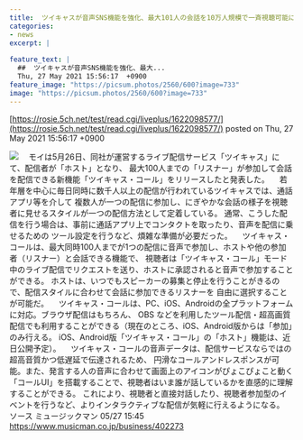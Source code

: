 ```yaml
---
title:  ツイキャスが音声SNS機能を強化、最大101人の会話を10万人規模で一斉視聴可能に  
categories:
- news
excerpt: |
  
feature_text: |
  ##  ツイキャスが音声SNS機能を強化、最大...
  Thu, 27 May 2021 15:56:17  +0900
feature_image: "https://picsum.photos/2560/600?image=733"
image: "https://picsum.photos/2560/600?image=733"
---
```


[https://rosie.5ch.net/test/read.cgi/liveplus/1622098577/](https://rosie.5ch.net/test/read.cgi/liveplus/1622098577/)
posted on Thu, 27 May 2021 15:56:17  +0900

<!--more-->

![](https://www.musicman.co.jp/wp-content/uploads/2021/05/Twitcasting_relese_20210526_01.png) 　モイは5月26日、同社が運営するライブ配信サービス「ツイキャス」にて、配信者が「ホスト」となり、 最大100人までの「リスナー」が参加して会話を配信できる新機能「ツイキャス・コール」をリリースしたと発表した。 　若年層を中心に毎日同時に数千人以上の配信が行われているツイキャスでは、通話アプリ等を介して 複数人が一つの配信に参加し、にぎやかな会話の様子を視聴者に見せるスタイルが一つの配信方法として定着している。 通常、こうした配信を行う場合は、事前に通話アプリ上でコンタクトを取ったり、音声を配信に乗せるための ツール設定を行うなど、煩雑な準備が必要だった。 　ツイキャス・コールは、最大同時100人までが1つの配信に音声で参加し、ホストや他の参加者（リスナー）と会話できる機能で、 視聴者は「ツイキャス・コール」モード中のライブ配信でリクエストを送り、ホストに承認されると音声で参加することができる。 ホストは、いつでもスピーカーの募集と停止を行うことがきるので、配信スタイルに合わせて会話に参加できるリスナーを 自由に選択することが可能だ。 　ツイキャス・コールは、PC、iOS、Androidの全プラットフォームに対応。ブラウザ配信はもちろん、 OBS などを利用したツール配信・超高画質配信でも利用することができる（現在のところ、iOS、Android版からは「参加」のみ行える。 iOS、Android版「ツイキャス・コール」の「ホスト」機能は、近日公開予定）。 　ツイキャス・コールの音声データは、配信サービスならではの超高音質かつ低遅延で伝達されるため、 円滑なコールアンドレスポンスが可能。また、発言する人の音声に合わせて画面上のアイコンがぴょこぴょこと動く 「コールUI」を搭載することで、視聴者はいま誰が話しているかを直感的に理解することができる。 これにより、視聴者と直接対話したり、視聴者参加型のイベントを行うなど、よりインタラクティブな配信が気軽に行えるようになる。 ソース ミュージックマン 05/27 15:45 https://www.musicman.co.jp/business/402273
